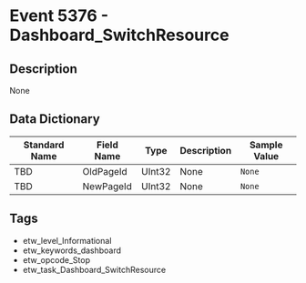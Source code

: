 # Event 5376 - Dashboard_SwitchResource

## Description
None

## Data Dictionary
|Standard Name|Field Name|Type|Description|Sample Value|
|---|---|---|---|---|
|TBD|OldPageId|UInt32|None|`None`|
|TBD|NewPageId|UInt32|None|`None`|

## Tags
* etw_level_Informational
* etw_keywords_dashboard
* etw_opcode_Stop
* etw_task_Dashboard_SwitchResource